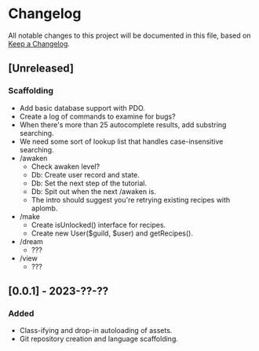 
# Changelog
All notable changes to this project will be documented in this file,
based on [Keep a Changelog](https://keepachangelog.com/en/1.1.0/).

## [Unreleased]

### Scaffolding

- Add basic database support with PDO.
- Create a log of commands to examine for bugs?
- When there's more than 25 autocomplete results, add substring searching.
- We need some sort of lookup list that handles case-insensitive searching.
- /awaken
  - Check awaken level?
  - Db: Create user record and state.
  - Db: Set the next step of the tutorial.
  - Db: Spit out when the next /awaken is.
  - The intro should suggest you're retrying existing recipes with aplomb.
- /make
  - Create isUnlocked() interface for recipes.
  - Create new User($guild, $user) and getRecipes().
- /dream
  - ???
- /view
  - ???

## [0.0.1] - 2023-??-??

### Added

- Class-ifying and drop-in autoloading of assets.
- Git repository creation and language scaffolding.
